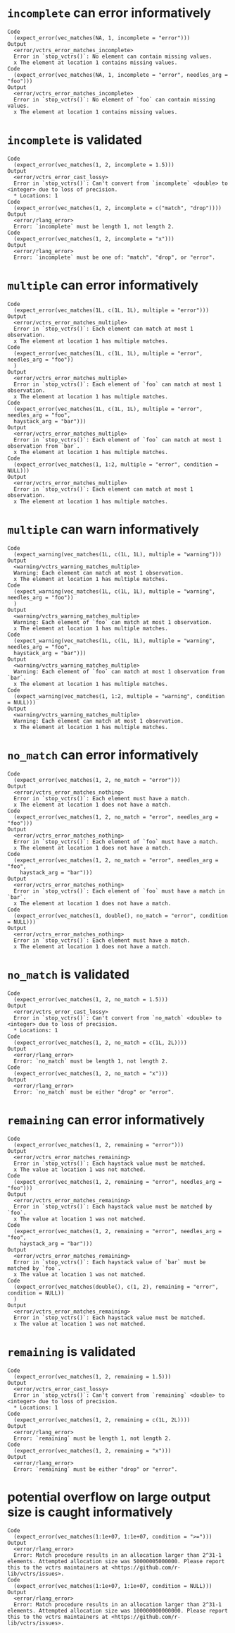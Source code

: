 # `incomplete` can error informatively

    Code
      (expect_error(vec_matches(NA, 1, incomplete = "error")))
    Output
      <error/vctrs_error_matches_incomplete>
      Error in `stop_vctrs()`: No element can contain missing values.
      x The element at location 1 contains missing values.
    Code
      (expect_error(vec_matches(NA, 1, incomplete = "error", needles_arg = "foo")))
    Output
      <error/vctrs_error_matches_incomplete>
      Error in `stop_vctrs()`: No element of `foo` can contain missing values.
      x The element at location 1 contains missing values.

# `incomplete` is validated

    Code
      (expect_error(vec_matches(1, 2, incomplete = 1.5)))
    Output
      <error/vctrs_error_cast_lossy>
      Error in `stop_vctrs()`: Can't convert from `incomplete` <double> to <integer> due to loss of precision.
      * Locations: 1
    Code
      (expect_error(vec_matches(1, 2, incomplete = c("match", "drop"))))
    Output
      <error/rlang_error>
      Error: `incomplete` must be length 1, not length 2.
    Code
      (expect_error(vec_matches(1, 2, incomplete = "x")))
    Output
      <error/rlang_error>
      Error: `incomplete` must be one of: "match", "drop", or "error".

# `multiple` can error informatively

    Code
      (expect_error(vec_matches(1L, c(1L, 1L), multiple = "error")))
    Output
      <error/vctrs_error_matches_multiple>
      Error in `stop_vctrs()`: Each element can match at most 1 observation.
      x The element at location 1 has multiple matches.
    Code
      (expect_error(vec_matches(1L, c(1L, 1L), multiple = "error", needles_arg = "foo"))
      )
    Output
      <error/vctrs_error_matches_multiple>
      Error in `stop_vctrs()`: Each element of `foo` can match at most 1 observation.
      x The element at location 1 has multiple matches.
    Code
      (expect_error(vec_matches(1L, c(1L, 1L), multiple = "error", needles_arg = "foo",
      haystack_arg = "bar")))
    Output
      <error/vctrs_error_matches_multiple>
      Error in `stop_vctrs()`: Each element of `foo` can match at most 1 observation from `bar`.
      x The element at location 1 has multiple matches.
    Code
      (expect_error(vec_matches(1, 1:2, multiple = "error", condition = NULL)))
    Output
      <error/vctrs_error_matches_multiple>
      Error in `stop_vctrs()`: Each element can match at most 1 observation.
      x The element at location 1 has multiple matches.

# `multiple` can warn informatively

    Code
      (expect_warning(vec_matches(1L, c(1L, 1L), multiple = "warning")))
    Output
      <warning/vctrs_warning_matches_multiple>
      Warning: Each element can match at most 1 observation.
      x The element at location 1 has multiple matches.
    Code
      (expect_warning(vec_matches(1L, c(1L, 1L), multiple = "warning", needles_arg = "foo"))
      )
    Output
      <warning/vctrs_warning_matches_multiple>
      Warning: Each element of `foo` can match at most 1 observation.
      x The element at location 1 has multiple matches.
    Code
      (expect_warning(vec_matches(1L, c(1L, 1L), multiple = "warning", needles_arg = "foo",
      haystack_arg = "bar")))
    Output
      <warning/vctrs_warning_matches_multiple>
      Warning: Each element of `foo` can match at most 1 observation from `bar`.
      x The element at location 1 has multiple matches.
    Code
      (expect_warning(vec_matches(1, 1:2, multiple = "warning", condition = NULL)))
    Output
      <warning/vctrs_warning_matches_multiple>
      Warning: Each element can match at most 1 observation.
      x The element at location 1 has multiple matches.

# `no_match` can error informatively

    Code
      (expect_error(vec_matches(1, 2, no_match = "error")))
    Output
      <error/vctrs_error_matches_nothing>
      Error in `stop_vctrs()`: Each element must have a match.
      x The element at location 1 does not have a match.
    Code
      (expect_error(vec_matches(1, 2, no_match = "error", needles_arg = "foo")))
    Output
      <error/vctrs_error_matches_nothing>
      Error in `stop_vctrs()`: Each element of `foo` must have a match.
      x The element at location 1 does not have a match.
    Code
      (expect_error(vec_matches(1, 2, no_match = "error", needles_arg = "foo",
        haystack_arg = "bar")))
    Output
      <error/vctrs_error_matches_nothing>
      Error in `stop_vctrs()`: Each element of `foo` must have a match in `bar`.
      x The element at location 1 does not have a match.
    Code
      (expect_error(vec_matches(1, double(), no_match = "error", condition = NULL)))
    Output
      <error/vctrs_error_matches_nothing>
      Error in `stop_vctrs()`: Each element must have a match.
      x The element at location 1 does not have a match.

# `no_match` is validated

    Code
      (expect_error(vec_matches(1, 2, no_match = 1.5)))
    Output
      <error/vctrs_error_cast_lossy>
      Error in `stop_vctrs()`: Can't convert from `no_match` <double> to <integer> due to loss of precision.
      * Locations: 1
    Code
      (expect_error(vec_matches(1, 2, no_match = c(1L, 2L))))
    Output
      <error/rlang_error>
      Error: `no_match` must be length 1, not length 2.
    Code
      (expect_error(vec_matches(1, 2, no_match = "x")))
    Output
      <error/rlang_error>
      Error: `no_match` must be either "drop" or "error".

# `remaining` can error informatively

    Code
      (expect_error(vec_matches(1, 2, remaining = "error")))
    Output
      <error/vctrs_error_matches_remaining>
      Error in `stop_vctrs()`: Each haystack value must be matched.
      x The value at location 1 was not matched.
    Code
      (expect_error(vec_matches(1, 2, remaining = "error", needles_arg = "foo")))
    Output
      <error/vctrs_error_matches_remaining>
      Error in `stop_vctrs()`: Each haystack value must be matched by `foo`.
      x The value at location 1 was not matched.
    Code
      (expect_error(vec_matches(1, 2, remaining = "error", needles_arg = "foo",
        haystack_arg = "bar")))
    Output
      <error/vctrs_error_matches_remaining>
      Error in `stop_vctrs()`: Each haystack value of `bar` must be matched by `foo`.
      x The value at location 1 was not matched.
    Code
      (expect_error(vec_matches(double(), c(1, 2), remaining = "error", condition = NULL))
      )
    Output
      <error/vctrs_error_matches_remaining>
      Error in `stop_vctrs()`: Each haystack value must be matched.
      x The value at location 1 was not matched.

# `remaining` is validated

    Code
      (expect_error(vec_matches(1, 2, remaining = 1.5)))
    Output
      <error/vctrs_error_cast_lossy>
      Error in `stop_vctrs()`: Can't convert from `remaining` <double> to <integer> due to loss of precision.
      * Locations: 1
    Code
      (expect_error(vec_matches(1, 2, remaining = c(1L, 2L))))
    Output
      <error/rlang_error>
      Error: `remaining` must be length 1, not length 2.
    Code
      (expect_error(vec_matches(1, 2, remaining = "x")))
    Output
      <error/rlang_error>
      Error: `remaining` must be either "drop" or "error".

# potential overflow on large output size is caught informatively

    Code
      (expect_error(vec_matches(1:1e+07, 1:1e+07, condition = ">=")))
    Output
      <error/rlang_error>
      Error: Match procedure results in an allocation larger than 2^31-1 elements. Attempted allocation size was 50000005000000. Please report this to the vctrs maintainers at <https://github.com/r-lib/vctrs/issues>.
    Code
      (expect_error(vec_matches(1:1e+07, 1:1e+07, condition = NULL)))
    Output
      <error/rlang_error>
      Error: Match procedure results in an allocation larger than 2^31-1 elements. Attempted allocation size was 100000000000000. Please report this to the vctrs maintainers at <https://github.com/r-lib/vctrs/issues>.

